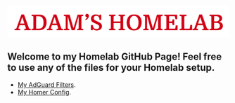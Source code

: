 ![The Adam's Homelab Logo as the Title.](/assets/logo.png)
## Welcome to my Homelab GitHub Page! Feel free to use any of the files for your Homelab setup.

- [My AdGuard Filters](adguard/).
- [My Homer Config](homer/).
